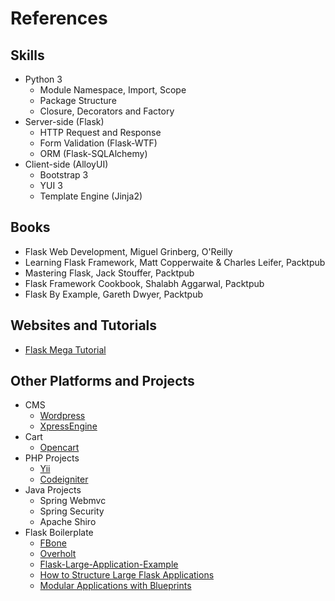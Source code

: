 # References

## Skills

* Python 3
    * Module Namespace, Import, Scope
    * Package Structure
    * Closure, Decorators and Factory 
* Server-side (Flask)
    * HTTP Request and Response
    * Form Validation (Flask-WTF)
    * ORM (Flask-SQLAlchemy)
* Client-side (AlloyUI)
    * Bootstrap 3
    * YUI 3
    * Template Engine (Jinja2)

## Books

* Flask Web Development, Miguel Grinberg, O'Reilly
* Learning Flask Framework, Matt Copperwaite & Charles Leifer, Packtpub
* Mastering Flask, Jack Stouffer, Packtpub
* Flask Framework Cookbook, Shalabh Aggarwal, Packtpub
* Flask By Example, Gareth Dwyer, Packtpub

## Websites and Tutorials

* [Flask Mega Tutorial](http://blog.miguelgrinberg.com/post/the-flask-mega-tutorial-part-i-hello-world)

## Other Platforms and Projects

* CMS
    * [Wordpress](https://wordpress.org/)
    * [XpressEngine](https://www.xpressengine.com/)
* Cart
    * [Opencart](http://www.opencart.com/)
* PHP Projects
    * [Yii](http://www.yiiframework.com/)
    * [Codeigniter](https://www.codeigniter.com/)
* Java Projects
    * Spring Webmvc
    * Spring Security
    * Apache Shiro
* Flask Boilerplate
    * [FBone](https://github.com/imwilsonxu/fbone)
    * [Overholt](https://github.com/mattupstate/overholt)
    * [Flask-Large-Application-Example](https://github.com/Robpol86/Flask-Large-Application-Example/blob/master/README.md)
    * [How to Structure Large Flask Applications](https://www.digitalocean.com/community/tutorials/how-to-structure-large-flask-applications)
    * [Modular Applications with Blueprints](http://flask.pocoo.org/docs/0.11/blueprints/#blueprints)
